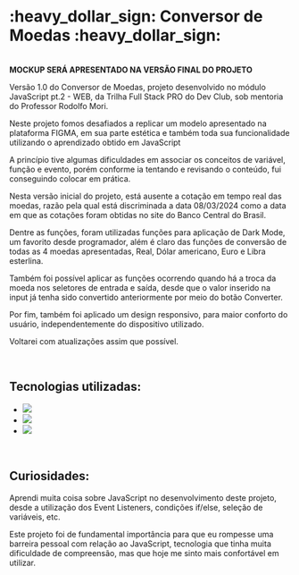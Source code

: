 <h1>:heavy_dollar_sign: Conversor de Moedas :heavy_dollar_sign:</h1>
<br>
<b>MOCKUP SERÁ APRESENTADO NA VERSÃO FINAL DO PROJETO</b>
<br>
<p>Versão 1.0 do Conversor de Moedas, projeto desenvolvido no módulo JavaScript pt.2 - WEB, da Trilha Full Stack PRO do Dev Club, sob mentoria do Professor Rodolfo Mori.</p>
<p>Neste projeto fomos desafiados a replicar um modelo apresentado na plataforma FIGMA, em sua parte estética e também toda sua funcionalidade utilizando o aprendizado obtido em JavaScript</p>
<p>A princípio tive algumas dificuldades em associar os conceitos de variável, função e evento, porém conforme ia tentando e revisando o conteúdo, fui conseguindo colocar em prática.</p>
<p>Nesta versão inicial do projeto, está ausente a cotação em tempo real das moedas, razão pela qual está discriminada a data 08/03/2024 como a data em que as cotações foram obtidas no site do Banco Central do Brasil.</p>
<p>Dentre as funções, foram utilizadas funções para aplicação de Dark Mode, um favorito desde programador, além é claro das funções de conversão de todas as 4 moedas apresentadas, Real, Dólar americano, Euro e Libra esterlina.</p>
<p>Também foi possível aplicar as funções ocorrendo quando há a troca da moeda nos seletores de entrada e saída, desde que o valor inserido na input já tenha sido convertido anteriormente por meio do botão Converter.</p>
<p>Por fim, também foi aplicado um design responsivo, para maior conforto do usuário, independentemente do dispositivo utilizado.</p>
<p>Voltarei com atualizações assim que possível.</p>
<br>
<h2>Tecnologias utilizadas:</h2>

- <img src="https://img.shields.io/badge/HTML5-E34F26?style=for-the-badge&logo=html5&logoColor=white">

- <img src="https://img.shields.io/badge/CSS3-1572B6?style=for-the-badge&logo=css3&logoColor=white">

- <img src="https://img.shields.io/badge/JavaScript-F7DF1E?style=for-the-badge&logo=javascript&logoColor=black">
<br>
<h2>Curiosidades:</h2>

<p>Aprendi muita coisa sobre JavaScript no desenvolvimento deste projeto, desde a utilização dos Event Listeners, condições if/else, seleção de variáveis, etc.</p>
<p>Este projeto foi de fundamental importância para que eu rompesse uma barreira pessoal com relação ao JavaScript, tecnologia que tinha muita dificuldade de compreensão, mas que hoje me sinto mais confortável em utilizar.</p>
